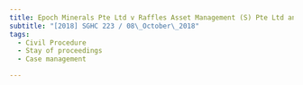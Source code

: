 ```yaml
---
title: Epoch Minerals Pte Ltd v Raffles Asset Management (S) Pte Ltd and others 
subtitle: "[2018] SGHC 223 / 08\_October\_2018"
tags:
  - Civil Procedure
  - Stay of proceedings
  - Case management

---
```


